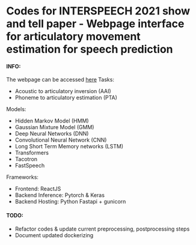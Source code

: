 # Codes for INTERSPEECH 2021 show and tell paper - Webpage interface for articulatory movement estimation for speech prediction

<h4>INFO:</h2>
The webpage can be accessed <a href='https://spire.ee.iisc.ac.in/spire/aaidemo.php'>here</a> 
Tasks:

- Acoustic to articulatory inversion (AAI)
- Phoneme to articulatory estimation (PTA)

Models:

- Hidden Markov Model (HMM)
- Gaussian Mixture Model (GMM)
- Deep Neural Networks (DNN)
- Convolutional Neural Network (CNN)
- Long Short Term Memory networks (LSTM)
- Transformers
- Tacotron
- FastSpeech

Frameworks:

- Frontend: ReactJS
- Backend Inference: Pytorch & Keras
- Backend Hosting: Python Fastapi + gunicorn

<h4>TODO:</h2>

- Refactor codes & update current preprocessing, postprocessing steps
- Document updated dockerizing
